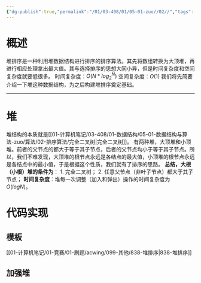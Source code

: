 ```yaml
---
{"dg-publish":true,"permalink":"/01/03-408/01/05-01-zuo//02//","tags":["personal/blog","algorithm/sorting","algorithm/数据结构/heap"]}
---
```



# 概述
堆排序是一种利用堆数据结构进行排序的排序算法。其先将数组转换为大顶堆，再进行相应处理拿出最大值。其与选择排序的思想大同小异，但是时间复杂度和空间复杂度就要低很多。
时间复杂度：$O(N*log_2^N)$
空间复杂度：$O(1)$
我们将先简要介绍一下堆这种数据结构，为之后构建堆排序奠定基础。
***
# 堆
堆结构的本质就是[[01-计算机笔记/03-408/01-数据结构/05-01-数据结构与算法-zuo/算法/02-排序算法/完全二叉树\|完全二叉树]]。
有两种堆，大顶堆和小顶堆。前者的父节点的都大于等于其子节点，后者的父节点均小于等于其子节点。所以，我们不难发现，大顶堆的根节点永远是各结点的最大值，小顶堆的根节点永远是各结点中的最小值，于是根据这个性质，我们就有了排序的思路。
**总结，大根（小根）堆的条件为**：
	1. 完全二叉树；
	2. 任意父节点（非叶子节点）都大于其子节点；
**时间复杂度**：堆每一次调整（加入和弹出）操作的时间复杂度为 $O(logN)$。
# 代码实现
## 模板
[[01-计算机笔记/01-竞赛/01-刷题/acwing/099-其他/838-堆排序\|838-堆排序]]
## 加强堆

